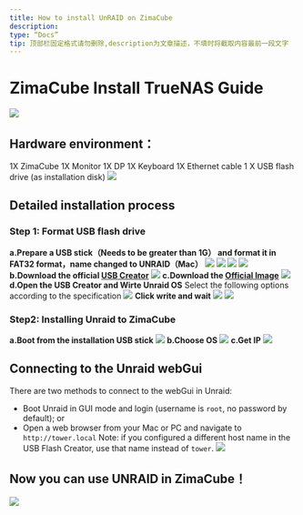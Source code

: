 ```yaml
---
title: How to install UnRAID on ZimaCube
description:
type: “Docs”
tip: 顶部栏固定格式请勿删除,description为文章描述，不填时将截取内容最前一段文字
---
```

# ZimaCube Install TrueNAS Guide
![](https://manage.icewhale.io/api/static/docs/1727249736896_image.png)
## Hardware environment：
1X ZimaCube
1X Monitor
1X DP
1X Keyboard
1X Ethernet cable
1 X USB flash drive (as installation disk)
![](https://manage.icewhale.io/api/static/docs/1727249911617_image.png)
## Detailed installation process
### Step 1: Format USB flash drive
**a.Prepare a USB stick（Needs to be greater than 1G） and format it in FAT32 format，name changed to UNRAID（Mac）**
![](https://manage.icewhale.io/api/static/docs/1727249967953_image.png)
![](https://manage.icewhale.io/api/static/docs/1727249974644_image.png)
![](https://manage.icewhale.io/api/static/docs/1727249981977_image.png)
![](https://manage.icewhale.io/api/static/docs/1727249988198_image.png)
**b.Download the official [USB Creator](https://unraid.net/download)**
![](https://manage.icewhale.io/api/static/docs/1727250152598_image.png)
**c.Download the [Official Image](https://unraid.net/download)**
![](https://manage.icewhale.io/api/static/docs/1727250193523_image.png)
**d.Open the USB Creator and Wirte Unraid OS**
Select the following options according to the specification
![](https://manage.icewhale.io/api/static/docs/1727250248143_image.png)
**Click write and wait**
![](https://manage.icewhale.io/api/static/docs/1727250272215_image.png)
![](https://manage.icewhale.io/api/static/docs/1727250278309_image.png)
### Step2: Installing Unraid to ZimaCube
**a.Boot from the installation USB stick**
![](https://manage.icewhale.io/api/static/docs/1727250302063_image.png)
**b.Choose OS**
![](https://manage.icewhale.io/api/static/docs/1727250317388_image.png)
**c.Get IP**
![](https://manage.icewhale.io/api/static/docs/1727250333338_image.png)
## Connecting to the Unraid webGui
There are two methods to connect to the webGui in Unraid:
  - Boot Unraid in GUI mode and login (username is `root`, no password by default); or
  - Open a web browser from your Mac or PC and navigate to `http://tower.local` Note: if you configured a different host name in the USB Flash Creator, use that name instead of `tower`.
![](https://manage.icewhale.io/api/static/docs/1727250410689_image.png)
## Now you can use UNRAID in ZimaCube！
![](https://manage.icewhale.io/api/static/docs/1727250432285_image.png)
